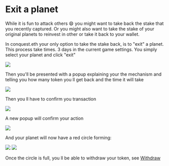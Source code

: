 # Exit a planet

While it is fun to attack others :smile: you might want to take back the stake that you recently captured. Or you might also want to take the stake of your original planets to reinvest in other or take it back to your wallet.

In conquest.eth your only option to take the stake back, is to "exit" a planet. This process take times. 3 days in the current game settings. You simply select your planet and click "exit"

![](../.gitbook/assets/exit\_000\_annoted.png)

Then you'll be presented with a popup explaining your the mechanism and telling you how many token you ll get back and  the time it will take

![](../.gitbook/assets/2021-12-06\_1920x1080\_001.png)

Then you ll have to confirm you transaction

![](../.gitbook/assets/2021-12-06\_1920x1080\_011.png)

A new popup will confirm your action

![](../.gitbook/assets/2021-12-06\_1920x1080\_002.png)

And your planet will now have a red circle forming:

![](../.gitbook/assets/2021-12-06\_1920x1080\_013.png) ![](<../.gitbook/assets/2021-12-06\_1920x1080\_003 (1).png>)

Once the circle is full, you ll be able to withdraw your token, see [Withdraw](withdraw.md)
